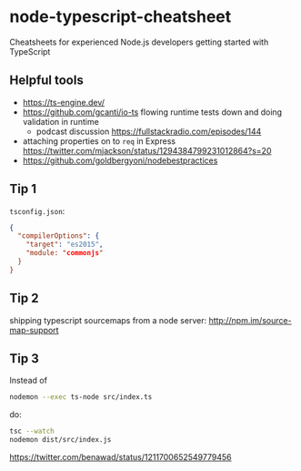 # node-typescript-cheatsheet

Cheatsheets for experienced Node.js developers getting started with TypeScript

## Helpful tools

- https://ts-engine.dev/
- https://github.com/gcanti/io-ts flowing runtime tests down and doing validation in runtime 
  - podcast discussion https://fullstackradio.com/episodes/144
- attaching properties on to `req` in Express https://twitter.com/mjackson/status/1294384799231012864?s=20
- https://github.com/goldbergyoni/nodebestpractices

## Tip 1

`tsconfig.json`:

```json
{
  "compilerOptions": {
    "target": "es2015",
    "module: "commonjs"
  }
}
```

## Tip 2

shipping typescript sourcemaps from a node server: http://npm.im/source-map-support

## Tip 3

Instead of

```bash
nodemon --exec ts-node src/index.ts
```

do:

```bash
tsc --watch
nodemon dist/src/index.js
```

https://twitter.com/benawad/status/1211700652549779456
